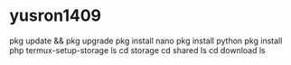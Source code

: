 # yusron1409


pkg update && pkg upgrade
pkg install nano
pkg install python
 pkg install php
termux-setup-storage
ls
cd storage
cd shared
ls
cd download
ls
